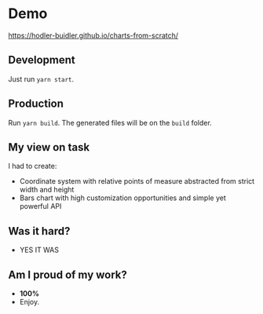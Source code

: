 # Demo
https://hodler-buidler.github.io/charts-from-scratch/

## Development

Just run `yarn start`.

## Production

Run `yarn build`. The generated files will be on the `build` folder.

## My view on task
I had to create:
- Coordinate system with relative points of measure abstracted from strict width and height
- Bars chart with high customization opportunities and simple yet powerful API

## Was it hard?
- YES IT WAS

## Am I proud of my work?
- **100%**
- Enjoy.